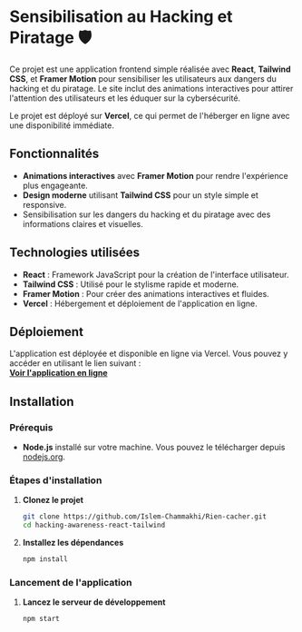 # Sensibilisation au Hacking et Piratage 🛡️

Ce projet est une application frontend simple réalisée avec **React**, **Tailwind CSS**, et **Framer Motion** pour sensibiliser les utilisateurs aux dangers du hacking et du piratage. Le site inclut des animations interactives pour attirer l'attention des utilisateurs et les éduquer sur la cybersécurité.

Le projet est déployé sur **Vercel**, ce qui permet de l'héberger en ligne avec une disponibilité immédiate.

## Fonctionnalités

- **Animations interactives** avec **Framer Motion** pour rendre l'expérience plus engageante.
- **Design moderne** utilisant **Tailwind CSS** pour un style simple et responsive.
- Sensibilisation sur les dangers du hacking et du piratage avec des informations claires et visuelles.

## Technologies utilisées

- **React** : Framework JavaScript pour la création de l'interface utilisateur.
- **Tailwind CSS** : Utilisé pour le stylisme rapide et moderne.
- **Framer Motion** : Pour créer des animations interactives et fluides.
- **Vercel** : Hébergement et déploiement de l'application en ligne.

## Déploiement

L'application est déployée et disponible en ligne via Vercel. Vous pouvez y accéder en utilisant le lien suivant :  
[**Voir l'application en ligne**](https://rien-cacher.vercel.app)  

## Installation

### Prérequis

- **Node.js** installé sur votre machine. Vous pouvez le télécharger depuis [nodejs.org](https://nodejs.org/).

### Étapes d'installation

1. **Clonez le projet**
   ```bash
   git clone https://github.com/Islem-Chammakhi/Rien-cacher.git
   cd hacking-awareness-react-tailwind
   
2. **Installez les dépendances**
   ```bash
   npm install
### Lancement de l'application  
1. **Lancez le serveur de développement**
   ```bash
   npm start

